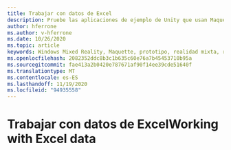 ```yaml
---
title: Trabajar con datos de Excel
description: Pruebe las aplicaciones de ejemplo de Unity que usan Maquette.
author: hferrone
ms.author: v-hferrone
ms.date: 10/26/2020
ms.topic: article
keywords: Windows Mixed Reality, Maquette, prototipo, realidad mixta, realidad virtual, VR, MR, comentarios, centro de comentarios, errores
ms.openlocfilehash: 2082352ddc8b3c1b635c60e76a7b45453710b95a
ms.sourcegitcommit: fae413a2b0420e787671af90f14ee39cde51640f
ms.translationtype: MT
ms.contentlocale: es-ES
ms.lasthandoff: 11/19/2020
ms.locfileid: "94935558"
---
```

# <a name="working-with-excel-data"></a><span data-ttu-id="83a31-104">Trabajar con datos de Excel</span><span class="sxs-lookup"><span data-stu-id="83a31-104">Working with Excel data</span></span>

<!-- TODO(Harrison/Stefan): Need cool header image from tutorial -->

<!-- TODO(Stefan): Create tutorial content and screenshots -->
